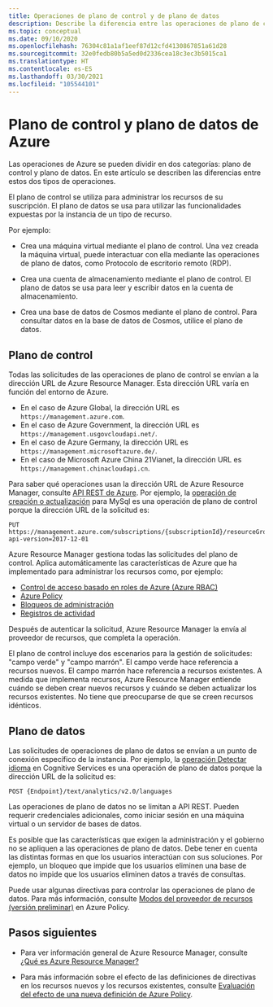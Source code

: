 ```yaml
---
title: Operaciones de plano de control y de plano de datos
description: Describe la diferencia entre las operaciones de plano de control y de plano de datos. Las operaciones de plano de control se gestionan mediante Azure Resource Manager. Las operaciones de plano de datos se gestionan mediante un servicio.
ms.topic: conceptual
ms.date: 09/10/2020
ms.openlocfilehash: 76304c81a1af1eef87d12cfd4130867851a61d28
ms.sourcegitcommit: 32e0fedb80b5a5ed0d2336cea18c3ec3b5015ca1
ms.translationtype: HT
ms.contentlocale: es-ES
ms.lasthandoff: 03/30/2021
ms.locfileid: "105544101"
---
```

# <a name="azure-control-plane-and-data-plane"></a>Plano de control y plano de datos de Azure

Las operaciones de Azure se pueden dividir en dos categorías: plano de control y plano de datos. En este artículo se describen las diferencias entre estos dos tipos de operaciones.

El plano de control se utiliza para administrar los recursos de su suscripción. El plano de datos se usa para utilizar las funcionalidades expuestas por la instancia de un tipo de recurso.

Por ejemplo:

* Crea una máquina virtual mediante el plano de control. Una vez creada la máquina virtual, puede interactuar con ella mediante las operaciones de plano de datos, como Protocolo de escritorio remoto (RDP).

* Crea una cuenta de almacenamiento mediante el plano de control. El plano de datos se usa para leer y escribir datos en la cuenta de almacenamiento.

* Crea una base de datos de Cosmos mediante el plano de control. Para consultar datos en la base de datos de Cosmos, utilice el plano de datos.

## <a name="control-plane"></a>Plano de control

Todas las solicitudes de las operaciones de plano de control se envían a la dirección URL de Azure Resource Manager. Esta dirección URL varía en función del entorno de Azure.

* En el caso de Azure Global, la dirección URL es `https://management.azure.com`.
* En el caso de Azure Government, la dirección URL es `https://management.usgovcloudapi.net/`.
* En el caso de Azure Germany, la dirección URL es `https://management.microsoftazure.de/`.
* En el caso de Microsoft Azure China 21Vianet, la dirección URL es `https://management.chinacloudapi.cn`.

Para saber qué operaciones usan la dirección URL de Azure Resource Manager, consulte [API REST de Azure](/rest/api/azure/). Por ejemplo, la [operación de creación o actualización](/rest/api/mysql/databases/createorupdate) para MySql es una operación de plano de control porque la dirección URL de la solicitud es:

```http
PUT https://management.azure.com/subscriptions/{subscriptionId}/resourceGroups/{resourceGroupName}/providers/Microsoft.DBforMySQL/servers/{serverName}/databases/{databaseName}?api-version=2017-12-01
```

Azure Resource Manager gestiona todas las solicitudes del plano de control. Aplica automáticamente las características de Azure que ha implementado para administrar los recursos como, por ejemplo:

* [Control de acceso basado en roles de Azure (Azure RBAC)](../../role-based-access-control/overview.md)
* [Azure Policy](../../governance/policy/overview.md)
* [Bloqueos de administración](lock-resources.md)
* [Registros de actividad](view-activity-logs.md)

Después de autenticar la solicitud, Azure Resource Manager la envía al proveedor de recursos, que completa la operación.

El plano de control incluye dos escenarios para la gestión de solicitudes: "campo verde" y "campo marrón". El campo verde hace referencia a recursos nuevos. El campo marrón hace referencia a recursos existentes. A medida que implementa recursos, Azure Resource Manager entiende cuándo se deben crear nuevos recursos y cuándo se deben actualizar los recursos existentes. No tiene que preocuparse de que se creen recursos idénticos.

## <a name="data-plane"></a>Plano de datos

Las solicitudes de operaciones de plano de datos se envían a un punto de conexión específico de la instancia. Por ejemplo, la [operación Detectar idioma](/azure/cognitive-services/text-analytics/how-tos/text-analytics-how-to-language-detection) en Cognitive Services es una operación de plano de datos porque la dirección URL de la solicitud es:

```http
POST {Endpoint}/text/analytics/v2.0/languages
```

Las operaciones de plano de datos no se limitan a API REST. Pueden requerir credenciales adicionales, como iniciar sesión en una máquina virtual o un servidor de bases de datos.

Es posible que las características que exigen la administración y el gobierno no se apliquen a las operaciones de plano de datos. Debe tener en cuenta las distintas formas en que los usuarios interactúan con sus soluciones. Por ejemplo, un bloqueo que impide que los usuarios eliminen una base de datos no impide que los usuarios eliminen datos a través de consultas.

Puede usar algunas directivas para controlar las operaciones de plano de datos. Para más información, consulte [Modos del proveedor de recursos (versión preliminar)](../../governance/policy/concepts/definition-structure.md#resource-provider-modes) en Azure Policy.

## <a name="next-steps"></a>Pasos siguientes

* Para ver información general de Azure Resource Manager, consulte [¿Qué es Azure Resource Manager?](overview.md)

* Para más información sobre el efecto de las definiciones de directivas en los recursos nuevos y los recursos existentes, consulte [Evaluación del efecto de una nueva definición de Azure Policy](../../governance/policy/concepts/evaluate-impact.md).
